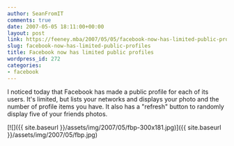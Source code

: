 ```yaml
---
author: SeanFromIT
comments: true
date: 2007-05-05 18:11:00+00:00
layout: post
link: https://feeney.mba/2007/05/05/facebook-now-has-limited-public-profiles/
slug: facebook-now-has-limited-public-profiles
title: Facebook now has limited public profiles
wordpress_id: 272
categories:
- facebook
---
```


I noticed today that Facebook has made a public profile for each of its users. It's limited, but lists your networks and displays your photo and the number of profile items you have. It also has a "refresh" button to randomly display five of your friends photos.  
  
[![]({{ site.baseurl }}/assets/img/2007/05/fbp-300x181.jpg)]({{ site.baseurl }}/assets/img/2007/05/fbp.jpg)
